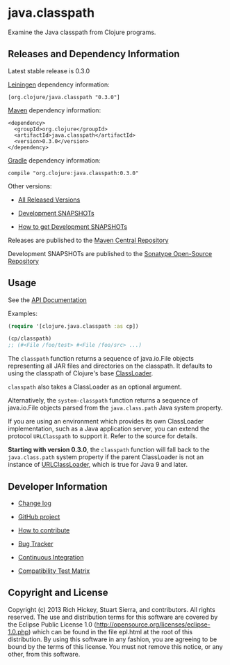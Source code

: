 # java.classpath

Examine the Java classpath from Clojure programs.


## Releases and Dependency Information

Latest stable release is 0.3.0

[Leiningen] dependency information:

    [org.clojure/java.classpath "0.3.0"]

[Maven] dependency information:

    <dependency>
      <groupId>org.clojure</groupId>
      <artifactId>java.classpath</artifactId>
      <version>0.3.0</version>
    </dependency>

[Gradle] dependency information:

    compile "org.clojure:java.classpath:0.3.0"

[Leiningen]: http://leiningen.org/
[Maven]: http://maven.apache.org/
[Gradle]: http://www.gradle.org/

Other versions:

* [All Released Versions](http://search.maven.org/#search%7Cgav%7C1%7Cg%3A%22org.clojure%22%20AND%20a%3A%22java.classpath%22)

* [Development SNAPSHOTs](https://oss.sonatype.org/index.html#nexus-search;gav~org.clojure~java.classpath~~~)

* [How to get Development SNAPSHOTs](http://dev.clojure.org/display/doc/Maven+Settings+and+Repositories)

Releases are published to the [Maven Central Repository](http://search.maven.org/)

Development SNAPSHOTs are published to the [Sonatype Open-Source Repository](https://oss.sonatype.org/)


## Usage

See the [API Documentation](http://clojure.github.com/java.classpath/)

Examples:

```clojure
(require '[clojure.java.classpath :as cp])

(cp/classpath)
;; (#<File /foo/test> #<File /foo/src> ...)
```

The `classpath` function returns a sequence of java.io.File objects
representing all JAR files and directories on the classpath. It
defaults to using the classpath of Clojure's base
[ClassLoader](http://docs.oracle.com/javase/7/docs/api/java/lang/ClassLoader.html).

`classpath` also takes a ClassLoader as an optional argument.

Alternatively, the `system-classpath` function returns a sequence of
java.io.File objects parsed from the `java.class.path` Java system
property.

If you are using an environment which provides its own ClassLoader
implementation, such as a Java application server, you can extend the
protocol `URLClasspath` to support it. Refer to the source for
details.

**Starting with version 0.3.0**, the `classpath` function will fall
back to the `java.class.path` system property if the parent
ClassLoader is not an instance of [URLClassLoader](https://docs.oracle.com/javase/9/docs/api/java/net/URLClassLoader.html),
which is true for Java 9 and later.


## Developer Information

* [Change log](CHANGES.md)

* [GitHub project](https://github.com/clojure/java.classpath)

* [How to contribute](http://dev.clojure.org/display/community/Contributing)

* [Bug Tracker](http://dev.clojure.org/jira/browse/CLASSPATH)

* [Continuous Integration](http://build.clojure.org/job/java.classpath/)

* [Compatibility Test Matrix](http://build.clojure.org/job/java.classpath-test-matrix/)



## Copyright and License

Copyright (c) 2013 Rich Hickey, Stuart Sierra, and contributors. All
rights reserved. The use and distribution terms for this software are
covered by the Eclipse Public License 1.0
(http://opensource.org/licenses/eclipse-1.0.php) which can be found in
the file epl.html at the root of this distribution. By using this
software in any fashion, you are agreeing to be bound by the terms of
this license. You must not remove this notice, or any other, from this
software.
